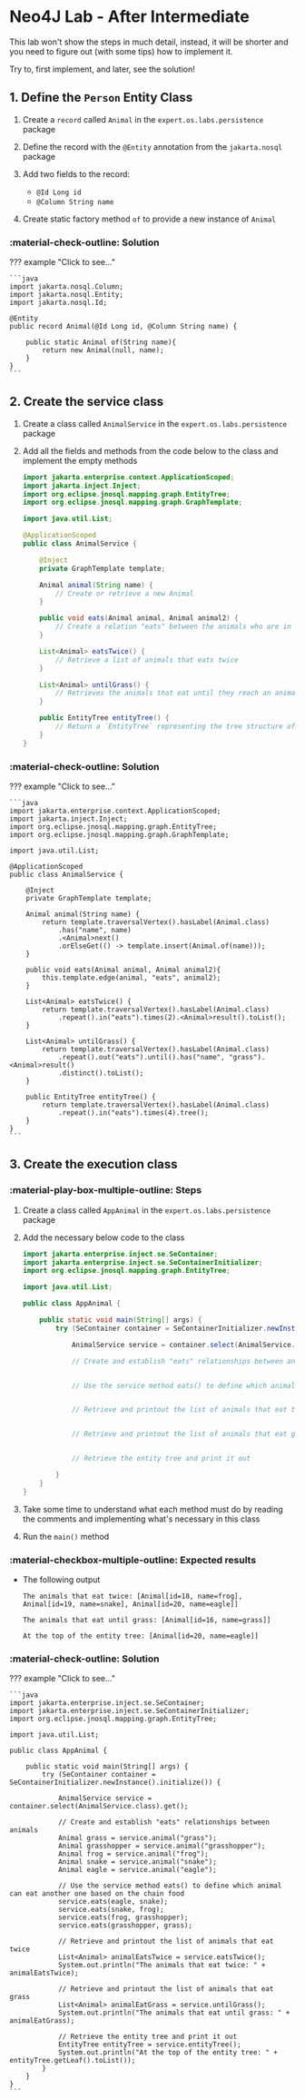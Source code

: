 # Neo4J Lab - After Intermediate

This lab won't show the steps in much detail, instead, it will be shorter and you need to figure out (with some tips) how to implement it.

Try to, first implement, and later, see the solution!

## 1. Define the `Person` Entity Class

1. Create a `record` called `Animal` in the `expert.os.labs.persistence` package
2. Define the record with the `@Entity` annotation from the `jakarta.nosql` package
3. Add two fields to the record:
    - `@Id Long id`
    - `@Column String name`

4. Create static factory method `of` to provide a new instance of `Animal`

### :material-check-outline: Solution

??? example "Click to see..."

    ```java
    import jakarta.nosql.Column;
    import jakarta.nosql.Entity;
    import jakarta.nosql.Id;

    @Entity
    public record Animal(@Id Long id, @Column String name) {

        public static Animal of(String name){
            return new Animal(null, name);
        }
    }
    ```

## 2. Create the service class

1. Create a class called `AnimalService` in the `expert.os.labs.persistence` package
2. Add all the fields and methods from the code below to the class and implement the empty methods

    ```java
    import jakarta.enterprise.context.ApplicationScoped;
    import jakarta.inject.Inject;
    import org.eclipse.jnosql.mapping.graph.EntityTree;
    import org.eclipse.jnosql.mapping.graph.GraphTemplate;

    import java.util.List;

    @ApplicationScoped
    public class AnimalService {

        @Inject
        private GraphTemplate template;

        Animal animal(String name) {
            // Create or retrieve a new Animal
        }

        public void eats(Animal animal, Animal animal2) {
            // Create a relation "eats" between the animals who are in the food chain
        }

        List<Animal> eatsTwice() {
            // Retrieve a list of animals that eats twice
        }

        List<Animal> untilGrass() {
            // Retrieves the animals that eat until they reach an animal named "grass"
        }

        public EntityTree entityTree() {
            // Return a `EntityTree` representing the tree structure of animals
        }
    }
    ```

### :material-check-outline: Solution

??? example "Click to see..."

    ```java
    import jakarta.enterprise.context.ApplicationScoped;
    import jakarta.inject.Inject;
    import org.eclipse.jnosql.mapping.graph.EntityTree;
    import org.eclipse.jnosql.mapping.graph.GraphTemplate;

    import java.util.List;

    @ApplicationScoped
    public class AnimalService {

        @Inject
        private GraphTemplate template;

        Animal animal(String name) {
            return template.traversalVertex().hasLabel(Animal.class)
                .has("name", name)
                .<Animal>next()
                .orElseGet(() -> template.insert(Animal.of(name)));
        }

        public void eats(Animal animal, Animal animal2){
            this.template.edge(animal, "eats", animal2);
        }

        List<Animal> eatsTwice() {
            return template.traversalVertex().hasLabel(Animal.class)
                .repeat().in("eats").times(2).<Animal>result().toList();
        }

        List<Animal> untilGrass() {
            return template.traversalVertex().hasLabel(Animal.class)
                .repeat().out("eats").until().has("name", "grass").<Animal>result()
                .distinct().toList();
        }

        public EntityTree entityTree() {
            return template.traversalVertex().hasLabel(Animal.class)
                .repeat().in("eats").times(4).tree();
        }
    }
    ```

## 3. Create the execution class

### :material-play-box-multiple-outline: Steps

1. Create a class called `AppAnimal` in the `expert.os.labs.persistence` package
2. Add the necessary below code to the class

    ```java
    import jakarta.enterprise.inject.se.SeContainer;
    import jakarta.enterprise.inject.se.SeContainerInitializer;
    import org.eclipse.jnosql.mapping.graph.EntityTree;

    import java.util.List;

    public class AppAnimal {

        public static void main(String[] args) {
            try (SeContainer container = SeContainerInitializer.newInstance().initialize()) {

                AnimalService service = container.select(AnimalService.class).get();

                // Create and establish "eats" relationships between animals


                // Use the service method eats() to define which animal can eat another one based on the chain food


                // Retrieve and printout the list of animals that eat twice


                // Retrieve and printout the list of animals that eat grass


                // Retrieve the entity tree and print it out

            }
        }
    }
    ```

3. Take some time to understand what each method must do by reading the comments and implementing what's necessary in this class

4. Run the `main()` method

### :material-checkbox-multiple-outline: Expected results

* The following output
   
    ```
    The animals that eat twice: [Animal[id=18, name=frog], Animal[id=19, name=snake], Animal[id=20, name=eagle]]
    
    The animals that eat until grass: [Animal[id=16, name=grass]]

    At the top of the entity tree: [Animal[id=20, name=eagle]]
    ```

### :material-check-outline: Solution

??? example "Click to see..."

    ```java
    import jakarta.enterprise.inject.se.SeContainer;
    import jakarta.enterprise.inject.se.SeContainerInitializer;
    import org.eclipse.jnosql.mapping.graph.EntityTree;

    import java.util.List;

    public class AppAnimal {

        public static void main(String[] args) {
            try (SeContainer container = SeContainerInitializer.newInstance().initialize()) {

                AnimalService service = container.select(AnimalService.class).get();

                // Create and establish "eats" relationships between animals
                Animal grass = service.animal("grass");
                Animal grasshopper = service.animal("grasshopper");
                Animal frog = service.animal("frog");
                Animal snake = service.animal("snake");
                Animal eagle = service.animal("eagle");

                // Use the service method eats() to define which animal can eat another one based on the chain food
                service.eats(eagle, snake);
                service.eats(snake, frog);
                service.eats(frog, grasshopper);
                service.eats(grasshopper, grass);

                // Retrieve and printout the list of animals that eat twice
                List<Animal> animalEatsTwice = service.eatsTwice();
                System.out.println("The animals that eat twice: " + animalEatsTwice);

                // Retrieve and printout the list of animals that eat grass
                List<Animal> animalEatGrass = service.untilGrass();
                System.out.println("The animals that eat until grass: " + animalEatGrass);

                // Retrieve the entity tree and print it out
                EntityTree entityTree = service.entityTree();
                System.out.println("At the top of the entity tree: " + entityTree.getLeaf().toList());
            }
        }
    }
    ```
